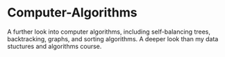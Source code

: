 # Computer-Algorithms
A further look into computer algorithms, including self-balancing trees, backtracking, graphs, and sorting algorithms. A deeper look than my data stuctures and algorithms course.
